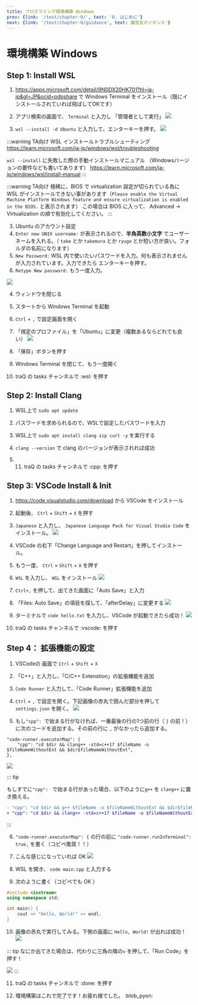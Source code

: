 ```yaml
---
title: プログラミング環境構築 Windows
prev: {link: '/text/chapter-0/', text: '0. はじめに'}
next: {link: '/text/chapter-0/guidance', text: 講習会ガイダンス'}
---
```


# 環境構築 Windows

## Step 1: Install WSL

1. https://apps.microsoft.com/detail/9N0DX20HK701?hl=ja-jp&gl=JP&ocid=pdpshare で Windows Terminal をインストール（既にインストールされていれば飛ばしてOKです）

1. アプリ検索の画面で、 `Terminal` と入力し 「管理者として実行」
![](https://md.trap.jp/uploads/upload_367dc95b2cd3e74c808320a907977237.png)


2. `wsl --install -d Ubuntu` と入力して、エンターキーを押す。
![](https://md.trap.jp/uploads/upload_7266a7465d2df1dbc341237b2e4983b3.png)


:::warning TA向け
WSL インストールトラブルシューティング 
https://learn.microsoft.com/ja-jp/windows/wsl/troubleshooting

`wsl --install` に失敗した際の手動インストールマニュアル
（Windowsバージョンの要件なども書いてあります）
https://learn.microsoft.com/ja-jp/windows/wsl/install-manual
:::

:::warning TA向け
極稀に、BIOS で virtualization 設定が切られている為に WSL がインストールできない事があります（`Please enable the Virtual Machine Platform Windows feature and ensure virtualization is enabled in the BIOS.` と表示されます）
この場合は BIOS に入って、 Advanced -> Virtualization の順で有効化してください。
:::

3. Ubuntu のアカウント設定
1. `Enter new UNIX username:` が表示されるので、**半角英数小文字** でユーザーネームを入れる。（ `take` とか `takemura` とか `ryugo` とか短い方が良い。フォルダの名前になります）
2. `New Password:` WSL 内で使いたいパスワードを入力。何も表示されませんが入力されています。入力できたら エンターキーを押す。
3. `Retype New password:` もう一度入力。

![](https://md.trap.jp/uploads/upload_0fb105e906b7670d57ba0d0810418a95.png)

4. ウィンドウを閉じる

6. スタートから Windows Terminal を起動

7. `Ctrl` + `,` で設定画面を開く

8. 「規定のプロファイル」を「Ubuntu」に変更（複数あるならどれでも良い）
![](https://md.trap.jp/uploads/upload_0ce2e7b6aa4468178d034ffc65934316.png)

9. 「保存」ボタンを押す

10. Windows Terminal を閉じて、もう一度開く

11. traQ の tasks チャンネルで :wsl: を押す

## Step 2: Install Clang

1. WSL上で `sudo apt update`

3. パスワードを求められるので、WSLで設定したパスワードを入力
4. WSL上で `sudo apt install clang zip curl -y` を実行する
5. `clang --version` で clang のバージョンが表示されれば成功
6. 11. traQ の tasks チャンネルで :cpp: を押す

## Step 3: VSCode Install & Init

1. https://code.visualstudio.com/download から VSCode をインストール

2. 起動後、 `Ctrl` + `Shift` + `X` を押す

3. `Japanese` と入力し、 `Japanese Language Pack for Visual Studio Code` をインストール。
![](https://md.trap.jp/uploads/upload_b54bb733b3bf68010e033d30f2bf57c2.png)

4. VSCode の右下「Change Language and Restart」を押してインストール。

5. もう一度、 `Ctrl` + `Shift` + `X` を押す

6. `WSL` を入力し、 `WSL` をインストール
![](https://md.trap.jp/uploads/upload_80d3b7bc083b103d30d372ba8dabbe5b.png)

7. `Ctrl+,` を押して、出てきた画面に「Auto Save」と入力

8. 「Files: Auto Save」の項目を探して、「afterDelay」に変更する
![](https://md.trap.jp/uploads/upload_8a51ad57ec7b6d396cb610c9bbb17040.png)

9. ターミナルで `code hello.txt` を入力し、VSCode が起動できたら成功！
![](https://md.trap.jp/uploads/upload_b00fe65803252e719a394f50527731d9.png)

8. traQ の tasks チャンネルで :vscode: を押す

## Step 4： 拡張機能の設定

1. VSCodeの 画面で `Ctrl` + `Shift` + `X`

2. 「C++」と入力し、「C/C++ Extenstion」の拡張機能を追加

3. `Code Runner` と入力して、「Code Runner」拡張機能を追加

4. `Ctrl` + `,` で設定を開く。下記画像の赤丸で囲んだ部分を押して `settings.json` を開く。
![](https://md.trap.jp/uploads/upload_bbdd65cb92c5c57bb38f797676aaea8f.png)

5. もし`"cpp": `で始まる行がなければ、一番最後の行の1つ前の行（ `}` の前！）に次のコードを追加する。その前の行に `,` がなかったら追加する。

```
"code-runner.executorMap": {
    "cpp": "cd $dir && clang++ -std=c++17 $fileName -o $fileNameWithoutExt && $dir$fileNameWithoutExt",
},
```

![](https://md.trap.jp/uploads/upload_6123c7ce669910790a06b98cc664b827.png)

::: tip

もしすでに`"cpp": ` で始まる行があった場合、以下のように`g++` を `clang++` に置き換える。

```diff
- "cpp": "cd $dir && g++ $fileName -o $fileNameWithoutExt && $dir$fileNameWithoutExt",
+ "cpp": "cd $dir && clang++ -std=c++17 $fileName -o $fileNameWithoutExt && $dir$fileNameWithoutExt",
```

:::

6. `"code-runner.executorMap": {` の行の前に `"code-runner.runInTerminal": true,` を書く（コピペ推奨！！）

7. こんな感じになっていれば OK
![](https://md.trap.jp/uploads/upload_1444ef8d082128cc2723db31555f3960.png)

8. WSL を開き、 `code main.cpp` と入力する

9. 次のように書く（コピペでも OK ）

```cpp
#include <iostream>
using namespace std;

int main() {
    cout << "Hello, World!" << endl;
}
```

10. 画像の赤丸で実行してみる。下側の画面に `Hello, World!` が出れば成功！
![](https://md.trap.jp/uploads/upload_750a50362d2ae00ffcf2f4b041446ed9.png)

::: tip
なにか出てきた場合は、代わりに三角の隣の`v` を押して、「Run Code」を押す！

![](https://md.trap.jp/uploads/upload_2b042cfaa37207457e419a5380ccd466.png)
:::

11. traQ の tasks チャンネルで :done: を押す

12. 環境構築はこれで完了です！お疲れ様でした。 :blob_pyon: 
